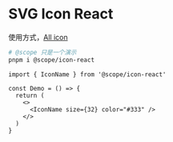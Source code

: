 # SVG Icon React

使用方式，[All icon](https://patternopen.github.io/icons/)

```bash
# @scope 只是一个演示
pnpm i @scope/icon-react
```

```tsx
import { IconName } from '@scope/icon-react'

const Demo = () => {
  return (
    <>
      <IconName size={32} color="#333" />
    </>
  )
}
```